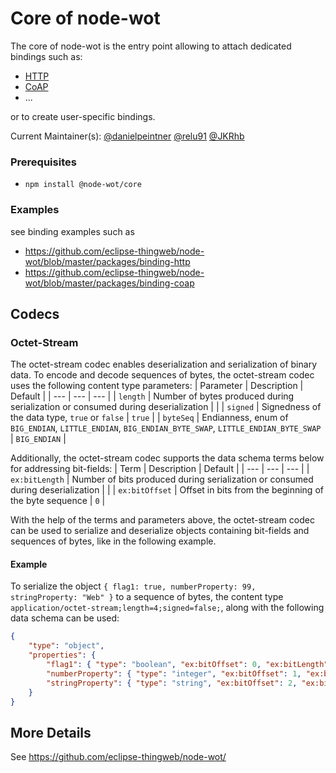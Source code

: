 # Core of node-wot

The core of node-wot is the entry point allowing to attach dedicated bindings such as:

-   [HTTP](https://github.com/eclipse-thingweb/node-wot/blob/master/packages/binding-http)
-   [CoAP](https://github.com/eclipse-thingweb/node-wot/blob/master/packages/binding-coap)
-   ...

or to create user-specific bindings.

Current Maintainer(s): [@danielpeintner](https://github.com/danielpeintner) [@relu91](https://github.com/relu91) [@JKRhb](https://github.com/JKRhb)

### Prerequisites

-   `npm install @node-wot/core`

### Examples

see binding examples such as

-   https://github.com/eclipse-thingweb/node-wot/blob/master/packages/binding-http
-   https://github.com/eclipse-thingweb/node-wot/blob/master/packages/binding-coap

## Codecs

### Octet-Stream

The octet-stream codec enables deserialization and serialization of binary data. To encode and decode sequences of bytes, the octet-stream codec uses the following content type parameters:
| Parameter | Description | Default |
| --- | --- | --- |
| `length` | Number of bytes produced during serialization or consumed during deserialization | |
| `signed` | Signedness of the data type, `true` or `false` | `true` |
| `byteSeq` | Endianness, enum of `BIG_ENDIAN`, `LITTLE_ENDIAN`, `BIG_ENDIAN_BYTE_SWAP`, `LITTLE_ENDIAN_BYTE_SWAP` | `BIG_ENDIAN` |

Additionally, the octet-stream codec supports the data schema terms below for addressing bit-fields:
| Term | Description | Default |
| --- | --- | --- |
| `ex:bitLength` | Number of bits produced during serialization or consumed during deserialization | |
| `ex:bitOffset` | Offset in bits from the beginning of the byte sequence | `0` |

With the help of the terms and parameters above, the octet-stream codec can be used to serialize and deserialize objects containing bit-fields and sequences of bytes, like in the following example.

#### Example

To serialize the object `{ flag1: true, numberProperty: 99, stringProperty: "Web" }` to a sequence of bytes, the content type `application/octet-stream;length=4;signed=false;`, along with the following data schema can be used:

```json
{
    "type": "object",
    "properties": {
        "flag1": { "type": "boolean", "ex:bitOffset": 0, "ex:bitLength": 1 },
        "numberProperty": { "type": "integer", "ex:bitOffset": 1, "ex:bitLength": 7 },
        "stringProperty": { "type": "string", "ex:bitOffset": 2, "ex:bitLength": 24 }
    }
}
```

## More Details

See <https://github.com/eclipse-thingweb/node-wot/>
